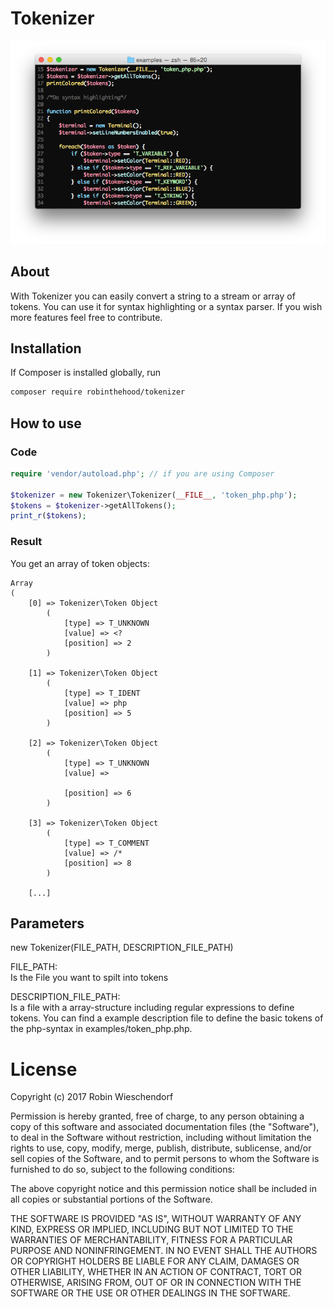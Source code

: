 # Tokenizer


![alt text](https://raw.githubusercontent.com/RobinTheHood/Tokenizer/master/docs/Example-Image.png)


## About

With Tokenizer you can easily convert a string to a stream or array of tokens. You can use it for syntax highlighting or a syntax parser. If you wish more features feel free to contribute.

## Installation


If Composer is installed globally, run

```bash
composer require robinthehood/tokenizer
```

## How to use

### Code
```php
require 'vendor/autoload.php'; // if you are using Composer

$tokenizer = new Tokenizer\Tokenizer(__FILE__, 'token_php.php');
$tokens = $tokenizer->getAllTokens();
print_r($tokens);
```

### Result

You get an array of token objects:
```
Array
(
    [0] => Tokenizer\Token Object
        (
            [type] => T_UNKNOWN
            [value] => <?
            [position] => 2
        )

    [1] => Tokenizer\Token Object
        (
            [type] => T_IDENT
            [value] => php
            [position] => 5
        )

    [2] => Tokenizer\Token Object
        (
            [type] => T_UNKNOWN
            [value] =>

            [position] => 6
        )

    [3] => Tokenizer\Token Object
        (
            [type] => T_COMMENT
            [value] => /*
            [position] => 8
        )

    [...]
```

## Parameters

new Tokenizer(FILE_PATH, DESCRIPTION_FILE_PATH)

FILE_PATH:  
Is the File you want to spilt into tokens

DESCRIPTION_FILE_PATH:  
Is a file with a array-structure including regular expressions to define tokens. You can find a example description file to define the basic tokens of the php-syntax in examples/token_php.php.

# License
Copyright (c) 2017 Robin Wieschendorf

Permission is hereby granted, free of charge, to any person obtaining a copy of this software and associated documentation files (the "Software"), to deal in the Software without restriction, including without limitation the rights to use, copy, modify, merge, publish, distribute, sublicense, and/or sell copies of the Software, and to permit persons to whom the Software is furnished to do so, subject to the following conditions:

The above copyright notice and this permission notice shall be included in all copies or substantial portions of the Software.

THE SOFTWARE IS PROVIDED "AS IS", WITHOUT WARRANTY OF ANY KIND, EXPRESS OR IMPLIED, INCLUDING BUT NOT LIMITED TO THE WARRANTIES OF MERCHANTABILITY, FITNESS FOR A PARTICULAR PURPOSE AND NONINFRINGEMENT. IN NO EVENT SHALL THE AUTHORS OR COPYRIGHT HOLDERS BE LIABLE FOR ANY CLAIM, DAMAGES OR OTHER LIABILITY, WHETHER IN AN ACTION OF CONTRACT, TORT OR OTHERWISE, ARISING FROM, OUT OF OR IN CONNECTION WITH THE SOFTWARE OR THE USE OR OTHER DEALINGS IN THE SOFTWARE.
